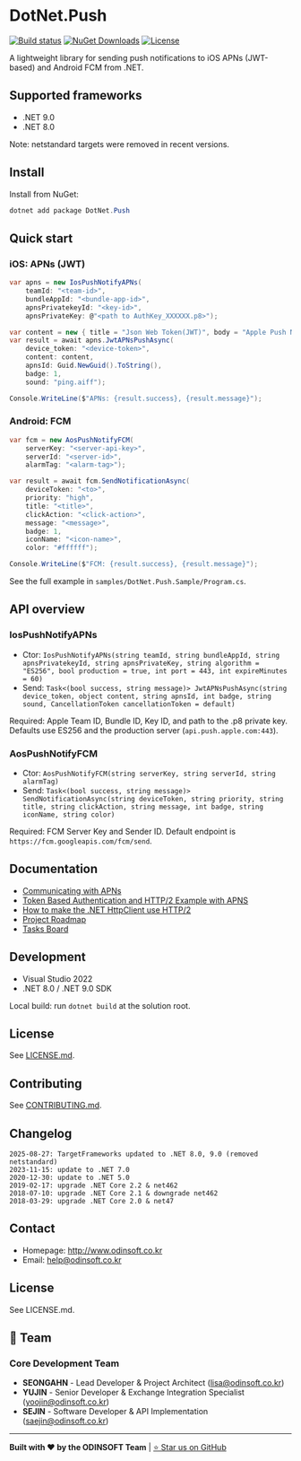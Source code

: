 # DotNet.Push

[![Build status](https://ci.appveyor.com/api/projects/status/dnp9i3t6sexv9tpa?svg=true)](https://ci.appveyor.com/project/lisa3907/dotnet-push)
[![NuGet Downloads](https://img.shields.io/nuget/dt/dotnet.push.svg)](https://www.nuget.org/packages/dotnet.push)
[![License](https://img.shields.io/github/license/lisa3907/dotnet.push.svg)](LICENSE.md)

A lightweight library for sending push notifications to iOS APNs (JWT-based) and Android FCM from .NET.

## Supported frameworks

- .NET 9.0
- .NET 8.0

Note: netstandard targets were removed in recent versions.

## Install

Install from NuGet:

```powershell
dotnet add package DotNet.Push
```

## Quick start

### iOS: APNs (JWT)

```csharp
var apns = new IosPushNotifyAPNs(
	teamId: "<team-id>",
	bundleAppId: "<bundle-app-id>",
	apnsPrivatekeyId: "<key-id>",
	apnsPrivateKey: @"<path to AuthKey_XXXXXX.p8>");

var content = new { title = "Json Web Token(JWT)", body = "Apple Push Notification Service(APNs)" };
var result = await apns.JwtAPNsPushAsync(
	device_token: "<device-token>",
	content: content,
	apnsId: Guid.NewGuid().ToString(),
	badge: 1,
	sound: "ping.aiff");

Console.WriteLine($"APNs: {result.success}, {result.message}");
```

### Android: FCM

```csharp
var fcm = new AosPushNotifyFCM(
	serverKey: "<server-api-key>",
	serverId: "<server-id>",
	alarmTag: "<alarm-tag>");

var result = await fcm.SendNotificationAsync(
	deviceToken: "<to>",
	priority: "high",
	title: "<title>",
	clickAction: "<click-action>",
	message: "<message>",
	badge: 1,
	iconName: "<icon-name>",
	color: "#ffffff");

Console.WriteLine($"FCM: {result.success}, {result.message}");
```

See the full example in `samples/DotNet.Push.Sample/Program.cs`.

## API overview

### IosPushNotifyAPNs

- Ctor: `IosPushNotifyAPNs(string teamId, string bundleAppId, string apnsPrivatekeyId, string apnsPrivateKey, string algorithm = "ES256", bool production = true, int port = 443, int expireMinutes = 60)`
- Send: `Task<(bool success, string message)> JwtAPNsPushAsync(string device_token, object content, string apnsId, int badge, string sound, CancellationToken cancellationToken = default)`

Required: Apple Team ID, Bundle ID, Key ID, and path to the .p8 private key. Defaults use ES256 and the production server (`api.push.apple.com:443`).

### AosPushNotifyFCM

- Ctor: `AosPushNotifyFCM(string serverKey, string serverId, string alarmTag)`
- Send: `Task<(bool success, string message)> SendNotificationAsync(string deviceToken, string priority, string title, string clickAction, string message, int badge, string iconName, string color)`

Required: FCM Server Key and Sender ID. Default endpoint is `https://fcm.googleapis.com/fcm/send`.

## Documentation

- [Communicating with APNs](docs/communicate_apns.md)
- [Token Based Authentication and HTTP/2 Example with APNS](docs/generate_auth_key.md)
- [How to make the .NET HttpClient use HTTP/2](docs/http2handler.md)
- [Project Roadmap](docs/ROADMAP.md)
- [Tasks Board](docs/TASK.md)

## Development

- Visual Studio 2022
- .NET 8.0 / .NET 9.0 SDK

Local build: run `dotnet build` at the solution root.

## License

See [LICENSE.md](LICENSE.md).

## Contributing

See [CONTRIBUTING.md](CONTRIBUTING.md).

## Changelog

```
2025-08-27: TargetFrameworks updated to .NET 8.0, 9.0 (removed netstandard)
2023-11-15: update to .NET 7.0
2020-12-30: update to .NET 5.0
2019-02-17: upgrade .NET Core 2.2 & net462
2018-07-10: upgrade .NET Core 2.1 & downgrade net462
2018-03-29: upgrade .NET Core 2.0 & net47
```

## Contact

- Homepage: http://www.odinsoft.co.kr
- Email: help@odinsoft.co.kr

## License

See LICENSE.md.

## 👥 Team

### **Core Development Team**
- **SEONGAHN** - Lead Developer & Project Architect ([lisa@odinsoft.co.kr](mailto:lisa@odinsoft.co.kr))
- **YUJIN** - Senior Developer & Exchange Integration Specialist ([yoojin@odinsoft.co.kr](mailto:yoojin@odinsoft.co.kr))
- **SEJIN** - Software Developer & API Implementation ([saejin@odinsoft.co.kr](mailto:saejin@odinsoft.co.kr))

---

**Built with ❤️ by the ODINSOFT Team** | [⭐ Star us on GitHub](https://github.com/odinsoft-lab/dotnet.push)
